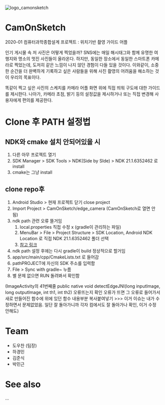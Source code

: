 ![logo_camonsketch](https://user-images.githubusercontent.com/44190293/82134943-5501e700-9838-11ea-9407-3e0779b36ef1.png)
#  CamOnSketch
2020-01 컴퓨터과학종합설계 프로젝트 : 위치기반 촬영 가이드 어플

  인기 게시물 속 저 사진은 어떻게 찍었을까? SNS에는 매일 해시태그와 함께 유명한 여행지와 명소의 멋진 사진들이 올라온다. 하지만, 동일한 장소에서 동일한 스마트폰 카메라로 찍었는데, 도저히 같은 느낌이 나지 않던 경험이 다들 있을 것이다. 이와같이, 소중한 순간을 더 완벽하게 기록하고 싶은 사람들을 위해 사진 촬영의 어려움을 해소하는 것이 우리의 목표이다.
  
  똑같이 찍고 싶은 사진의 스케치를 카메라 어플 화면 위에 직접 띄워 구도에 대한 가이드를 제시한다. 나아가, 카메라 초점, 밝기 등의 설정값을 제시하거나 또는 직접 변경해 사용자에게 편의를 제공한다.

# Clone 후 PATH 설정법

## NDK와 cmake 설치 안되어있을 시

1.  다른 아무 프로젝트 열기
2.  SDK Manager > SDK Tools > NDK(Side by SIde) > NDK 21.1.6352462 로 install
3.  cmake는 그냥 install

## clone repo후

1.  Android Studio > 현재 프로젝트 닫기 close project
2.  Import Project > CamOnSketch/edge_camera (CamOnSketch로 열면 안됨)
3.  ndk path 관련 오류 뜰거임
    1.  local.properties 직접 수정 x (gradle이 관리하는 파일)
    2.  MenuBar > File > Project Structure > SDK Location, Android NDK Location 로 직접 NDK 21.1.6352462 폴더 선택
    3.  [참고 링크](https://stackoverflow.com/questions/39159357/how-to-set-android-ndk-home-so-that-android-studio-does-not-ask-for-ndk-location)
4.  ndk path 설정 후에는 다시 gradle이 build 정상적으로 할거임
5.  app/src/main/cpp/CmakeLists.txt 로 들어감
6.  pathPROJECT에 자신의 SDK 주소를 입력함
7.  File > Sync with gradle~ 누름
8.  별 문제 없으면 RUN 돌려봐서 확인함

(ImageActivity의 41번째줄 public native void detectEdgeJNI(long inputImage, long outputImage, int th1, int th2) 오류뜨는지 확인
  오류가 뜨면 그 오류로 들어가서 새로 만들어진 함수에 위에 있던 함수 내용부분 복사붙여넣기 >>> 이거 이슈는 내가 수정하면서 문제없었음. 일단 잘 돌아가니까 각자 컴에서도 잘 돌아가나 확인, 이거 수정 안해도)
  
# Team
  -  도우찬 (팀장)
  -  하경민
  -  김준식
  -  박민근
  
# See also
  ...
